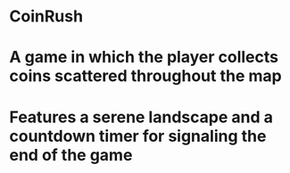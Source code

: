 # CoinRush
# A game in which the player collects coins scattered throughout the map
# Features a serene landscape and a countdown timer for signaling the end of the game
